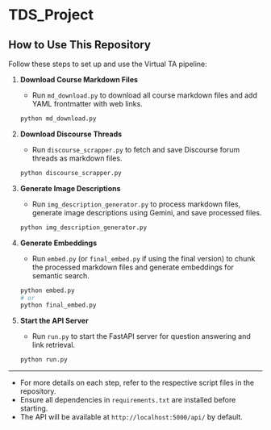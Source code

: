# TDS_Project

## How to Use This Repository

Follow these steps to set up and use the Virtual TA pipeline:

1. **Download Course Markdown Files**

   - Run `md_download.py` to download all course markdown files and add YAML frontmatter with web links.

   ```bash
   python md_download.py
   ```

2. **Download Discourse Threads**

   - Run `discourse_scrapper.py` to fetch and save Discourse forum threads as markdown files.

   ```bash
   python discourse_scrapper.py
   ```

3. **Generate Image Descriptions**

   - Run `img_description_generator.py` to process markdown files, generate image descriptions using Gemini, and save processed files.

   ```bash
   python img_description_generator.py
   ```

4. **Generate Embeddings**

   - Run `embed.py` (or `final_embed.py` if using the final version) to chunk the processed markdown files and generate embeddings for semantic search.

   ```bash
   python embed.py
   # or
   python final_embed.py
   ```

5. **Start the API Server**
   - Run `run.py` to start the FastAPI server for question answering and link retrieval.
   ```bash
   python run.py
   ```

---

- For more details on each step, refer to the respective script files in the repository.
- Ensure all dependencies in `requirements.txt` are installed before starting.
- The API will be available at `http://localhost:5000/api/` by default.
